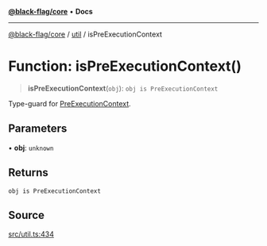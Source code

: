 [**@black-flag/core**](../../README.md) • **Docs**

***

[@black-flag/core](../../README.md) / [util](../README.md) / isPreExecutionContext

# Function: isPreExecutionContext()

> **isPreExecutionContext**(`obj`): `obj is PreExecutionContext`

Type-guard for [PreExecutionContext](../type-aliases/PreExecutionContext.md).

## Parameters

• **obj**: `unknown`

## Returns

`obj is PreExecutionContext`

## Source

[src/util.ts:434](https://github.com/Xunnamius/black-flag/blob/d4a156f70283118824ee7289456277508954660f/src/util.ts#L434)
